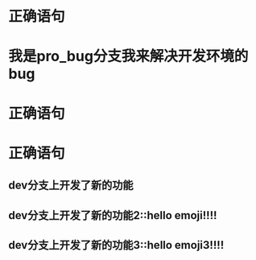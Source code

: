 # 正确语句
# 我是pro_bug分支我来解决开发环境的bug
# 正确语句
# 正确语句


## dev分支上开发了新的功能

## dev分支上开发了新的功能2::hello emoji!!!!

## dev分支上开发了新的功能3::hello emoji3!!!!

